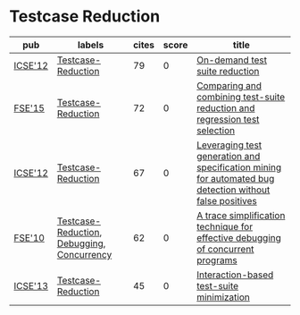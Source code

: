 # Testcase Reduction

|pub|labels|cites|score|title|
|---|------|-----|-----|-----|
|[ICSE'12](https://dblp.org/db/conf/icse/icse2012.html)|[Testcase-Reduction](labels/Testcase-Reduction.md)|79|0|[On-demand test suite reduction](https://scholar.google.com/scholar?q=On-demand+test+suite+reduction)|
|[FSE'15](https://dblp.org/db/conf/sigsoft/fse2015.html)|[Testcase-Reduction](labels/Testcase-Reduction.md)|72|0|[Comparing and combining test-suite reduction and regression test selection](https://scholar.google.com/scholar?q=Comparing+and+combining+test-suite+reduction+and+regression+test+selection)|
|[ICSE'12](https://dblp.org/db/conf/icse/icse2012.html)|[Testcase-Reduction](labels/Testcase-Reduction.md)|67|0|[Leveraging test generation and specification mining for automated bug detection without false positives](https://scholar.google.com/scholar?q=Leveraging+test+generation+and+specification+mining+for+automated+bug+detection+without+false+positives)|
|[FSE'10](https://dblp.org/db/conf/sigsoft/fse2010.html)|[Testcase-Reduction](labels/Testcase-Reduction.md), [Debugging](labels/Debugging.md), [Concurrency](labels/Concurrency.md)|62|0|[A trace simplification technique for effective debugging of concurrent programs](https://scholar.google.com/scholar?q=A+trace+simplification+technique+for+effective+debugging+of+concurrent+programs)|
|[ICSE'13](https://dblp.org/db/conf/icse/icse2013.html)|[Testcase-Reduction](labels/Testcase-Reduction.md)|45|0|[Interaction-based test-suite minimization](https://scholar.google.com/scholar?q=Interaction-based+test-suite+minimization)|
